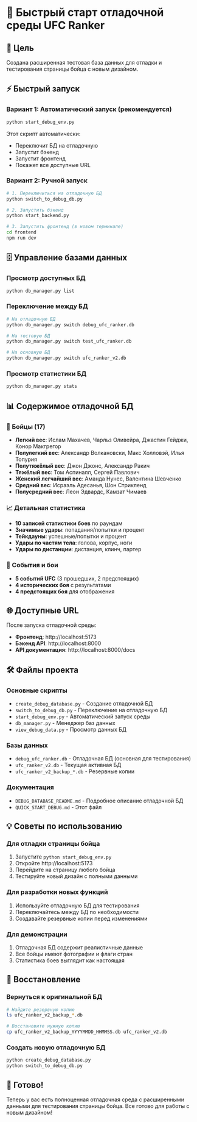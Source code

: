 # 🚀 Быстрый старт отладочной среды UFC Ranker

## 🎯 Цель
Создана расширенная тестовая база данных для отладки и тестирования страницы бойца с новым дизайном.

## ⚡ Быстрый запуск

### Вариант 1: Автоматический запуск (рекомендуется)
```bash
python start_debug_env.py
```
Этот скрипт автоматически:
- Переключит БД на отладочную
- Запустит бэкенд
- Запустит фронтенд
- Покажет все доступные URL

### Вариант 2: Ручной запуск
```bash
# 1. Переключиться на отладочную БД
python switch_to_debug_db.py

# 2. Запустить бэкенд
python start_backend.py

# 3. Запустить фронтенд (в новом терминале)
cd frontend
npm run dev
```

## 🗄️ Управление базами данных

### Просмотр доступных БД
```bash
python db_manager.py list
```

### Переключение между БД
```bash
# На отладочную БД
python db_manager.py switch debug_ufc_ranker.db

# На тестовую БД
python db_manager.py switch test_ufc_ranker.db

# На основную БД
python db_manager.py switch ufc_ranker_v2.db
```

### Просмотр статистики БД
```bash
python db_manager.py stats
```

## 📊 Содержимое отладочной БД

### 🥊 Бойцы (17)
- **Легкий вес**: Ислам Махачев, Чарльз Оливейра, Джастин Гейджи, Конор Макгрегор
- **Полулегкий вес**: Александр Волкановски, Макс Холловэй, Илья Топурия
- **Полутяжёлый вес**: Джон Джонс, Александр Ракич
- **Тяжёлый вес**: Том Аспиналл, Сергей Павлович
- **Женский легчайший вес**: Аманда Нунес, Валентина Шевченко
- **Средний вес**: Исраэль Адесанья, Шон Стрикленд
- **Полусредний вес**: Леон Эдвардс, Камзат Чимаев

### 📈 Детальная статистика
- **10 записей статистики боев** по раундам
- **Значимые удары**: попадания/попытки и процент
- **Тейкдауны**: успешные/попытки и процент
- **Удары по частям тела**: голова, корпус, ноги
- **Удары по дистанции**: дистанция, клинч, партер

### 🎪 События и бои
- **5 событий UFC** (3 прошедших, 2 предстоящих)
- **4 исторических боя** с результатами
- **4 предстоящих боя** для отображения

## 🌐 Доступные URL

После запуска отладочной среды:

- **Фронтенд**: http://localhost:5173
- **Бэкенд API**: http://localhost:8000
- **API документация**: http://localhost:8000/docs

## 🛠️ Файлы проекта

### Основные скрипты
- `create_debug_database.py` - Создание отладочной БД
- `switch_to_debug_db.py` - Переключение на отладочную БД
- `start_debug_env.py` - Автоматический запуск среды
- `db_manager.py` - Менеджер баз данных
- `view_debug_data.py` - Просмотр данных БД

### Базы данных
- `debug_ufc_ranker.db` - Отладочная БД (основная для тестирования)
- `ufc_ranker_v2.db` - Текущая активная БД
- `ufc_ranker_v2_backup_*.db` - Резервные копии

### Документация
- `DEBUG_DATABASE_README.md` - Подробное описание отладочной БД
- `QUICK_START_DEBUG.md` - Этот файл

## 💡 Советы по использованию

### Для отладки страницы бойца
1. Запустите `python start_debug_env.py`
2. Откройте http://localhost:5173
3. Перейдите на страницу любого бойца
4. Тестируйте новый дизайн с полными данными

### Для разработки новых функций
1. Используйте отладочную БД для тестирования
2. Переключайтесь между БД по необходимости
3. Создавайте резервные копии перед изменениями

### Для демонстрации
1. Отладочная БД содержит реалистичные данные
2. Все бойцы имеют фотографии и флаги стран
3. Статистика боев выглядит как настоящая

## 🔄 Восстановление

### Вернуться к оригинальной БД
```bash
# Найдите резервную копию
ls ufc_ranker_v2_backup_*.db

# Восстановите нужную копию
cp ufc_ranker_v2_backup_YYYYMMDD_HHMMSS.db ufc_ranker_v2.db
```

### Создать новую отладочную БД
```bash
python create_debug_database.py
python switch_to_debug_db.py
```

## 🎉 Готово!

Теперь у вас есть полноценная отладочная среда с расширенными данными для тестирования страницы бойца. Все готово для работы с новым дизайном!
